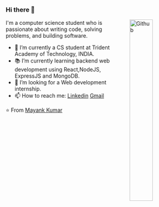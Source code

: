 ### Hi there 👋

<img width="35%" align="right" alt="Github" src="https://user-images.githubusercontent.com/48678280/88862734-4903af80-d201-11ea-968b-9c939d88a37c.gif" />

I'm a computer science student who is passionate about writing code, solving problems, and building software.

- 🔭 I’m currently a CS student at Trident Academy of Technology, INDIA.
- 📚 I’m currently learning  backend web development using React,NodeJS, ExpressJS and MongoDB.
- 👯 I’m looking for a Web development internship. 
- 📫 How to reach me: [Linkedin](mayankkumar1903) [Gmail](mailto:mayankk1903@gmail.com)

⭐️ From [Mayank Kumar](https://github.com/Mayankkumar1903)
